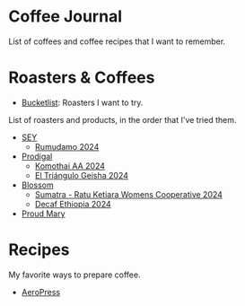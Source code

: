 # Coffee Journal

List of coffees and coffee recipes that I want to remember.

# Roasters & Coffees

 - [Bucketlist](roasters/bucketlist.md): Roasters I want to try.

List of roasters and products, in the order that I've tried them.

 - [SEY](roasters/sey.md)
   - [Rumudamo 2024](roasters/sey.md#rumudamo-2024)
 - [Prodigal](roasters/prodigal.md)
   - [Komothai AA 2024](roasters/prodigal.md#komothai-aa-2024)
   - [El Triángulo Geisha 2024](roasters/prodigal.md#el-triángulo-geisha-2024)
 - [Blossom](roasters/blossom.md)
   - [Sumatra - Ratu Ketiara Womens Cooperative 2024](roasters/blossom.md#sumatra---ratu-ketiara-womens-cooperative-2024)
   - [Decaf Ethiopia 2024](roasters/blossom.md#decaf-ethiopia-2024)
 - [Proud Mary](roasters/proud-mary.md)

# Recipes

My favorite ways to prepare coffee.

 - [AeroPress](recipes/aeropress.md)